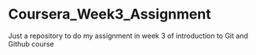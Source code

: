 # Coursera_Week3_Assignment
Just a repository to do my assignment in week 3 of introduction to Git and Github course
